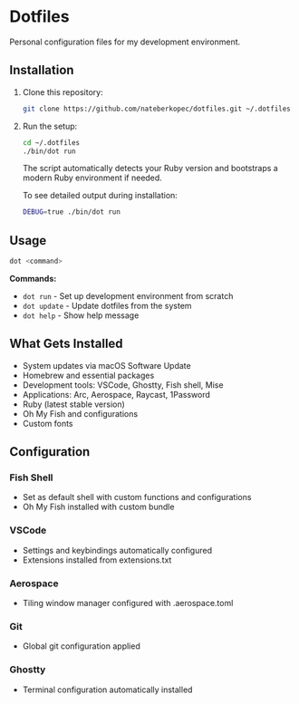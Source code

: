 # Dotfiles

Personal configuration files for my development environment.

## Installation

1. Clone this repository:
   ```bash
   git clone https://github.com/nateberkopec/dotfiles.git ~/.dotfiles
   ```

2. Run the setup:
   ```bash
   cd ~/.dotfiles
   ./bin/dot run
   ```

   The script automatically detects your Ruby version and bootstraps a modern Ruby environment if needed.

   To see detailed output during installation:
   ```bash
   DEBUG=true ./bin/dot run
   ```

## Usage

```bash
dot <command>
```

**Commands:**
- `dot run` - Set up development environment from scratch
- `dot update` - Update dotfiles from the system
- `dot help` - Show help message

## What Gets Installed

- System updates via macOS Software Update
- Homebrew and essential packages
- Development tools: VSCode, Ghostty, Fish shell, Mise
- Applications: Arc, Aerospace, Raycast, 1Password
- Ruby (latest stable version)
- Oh My Fish and configurations
- Custom fonts

## Configuration

### Fish Shell
- Set as default shell with custom functions and configurations
- Oh My Fish installed with custom bundle

### VSCode
- Settings and keybindings automatically configured
- Extensions installed from extensions.txt

### Aerospace
- Tiling window manager configured with .aerospace.toml

### Git
- Global git configuration applied

### Ghostty
- Terminal configuration automatically installed
